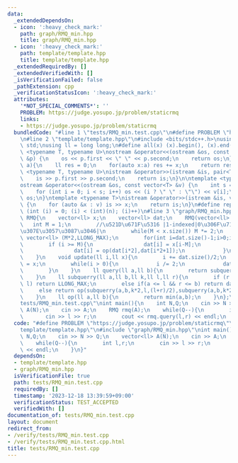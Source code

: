 ```yaml
---
data:
  _extendedDependsOn:
  - icon: ':heavy_check_mark:'
    path: graph/RMQ_min.hpp
    title: graph/RMQ_min.hpp
  - icon: ':heavy_check_mark:'
    path: template/template.hpp
    title: template/template.hpp
  _extendedRequiredBy: []
  _extendedVerifiedWith: []
  _isVerificationFailed: false
  _pathExtension: cpp
  _verificationStatusIcon: ':heavy_check_mark:'
  attributes:
    '*NOT_SPECIAL_COMMENTS*': ''
    PROBLEM: https://judge.yosupo.jp/problem/staticrmq
    links:
    - https://judge.yosupo.jp/problem/staticrmq
  bundledCode: "#line 1 \"tests/RMQ_min.test.cpp\"\n#define PROBLEM \"https://judge.yosupo.jp/problem/staticrmq\"\
    \n#line 2 \"template/template.hpp\"\n#include <bits/stdc++.h>\nusing namespace\
    \ std;\nusing ll = long long;\n#define all(x) (x).begin(), (x).end()\ntemplate\
    \ <typename T, typename U>\nostream &operator<<(ostream &os, const pair<T, U>\
    \ &p) {\n    os << p.first << \" \" << p.second;\n    return os;\n}\nll sum(vector<ll>\
    \ a){\n    ll res = 0;\n    for(auto x:a) res += x;\n    return res;\n}\ntemplate\
    \ <typename T, typename U>\nistream &operator>>(istream &is, pair<T, U> &p) {\n\
    \    is >> p.first >> p.second;\n    return is;\n}\n\ntemplate <typename T>\n\
    ostream &operator<<(ostream &os, const vector<T> &v) {\n    int s = (int)v.size();\n\
    \    for (int i = 0; i < s; i++) os << (i ? \" \" : \"\") << v[i];\n    return\
    \ os;\n}\ntemplate <typename T>\nistream &operator>>(istream &is, vector<T> &v)\
    \ {\n    for (auto &x : v) is >> x;\n    return is;\n}\n#define rep(i, n) for\
    \ (int (i) = 0; (i) < (int)(n); (i)++)\n#line 3 \"graph/RMQ_min.hpp\"\nstruct\
    \ RMQ{\n    vector<ll> x;\n    vector<ll> dat;\n    RMQ(vector<ll> x){\n     \
    \   int M = 1;\n        //\u521D\u671F\u5316 |1-indexed|0\u306F\u7121\u8996\u3057\
    \u307E\u3057\u3087\u3046|\n        while(M < x.size()) M *= 2;\n        dat =\
    \ vector<ll> (M*2,LLONG_MAX);\n        for(int i=dat.size()-1;i>0;i--){\n    \
    \        if (i >= M){\n                dat[i] = x[i-M];\n            }else{\n\
    \                dat[i] = op(dat[i*2],dat[i*2+1]);\n            }\n        }\n\
    \    }\n    void update(ll i,ll x){\n        i += dat.size()/2;\n        dat[i]\
    \ = x;\n        while(i > 0){\n            i /= 2;\n            dat[i] = op(dat[i*2],dat[i*2+1]);\n\
    \        }\n    }\n    ll query(ll a,ll b){\n        return subquerry(a,b,1,0,dat.size()/2);\n\
    \    }\n    ll subquerry(ll a,ll b,ll k,ll l,ll r){\n        if (r <= a || b <=\
    \ l) return LLONG_MAX;\n        else if(a <= l && r <= b) return dat[k];\n   \
    \     else return op(subquerry(a,b,k*2,l,(l+r)/2),subquerry(a,b,k*2+1,(l+r)/2,r));\n\
    \    }\n    ll op(ll a,ll b){\n        return min(a,b);\n    }\n};\n#line 4 \"\
    tests/RMQ_min.test.cpp\"\nint main(){\n    int N,Q;\n    cin >> N >> Q;\n    vector<ll>\
    \ A(N);\n    cin >> A;\n    RMQ rmq(A);\n    while(Q--){\n        int l,r;\n \
    \       cin >> l >> r;\n        cout << rmq.query(l,r) << endl;\n    }\n}\n"
  code: "#define PROBLEM \"https://judge.yosupo.jp/problem/staticrmq\"\n#include \"\
    template/template.hpp\"\n#include \"graph/RMQ_min.hpp\"\nint main(){\n    int\
    \ N,Q;\n    cin >> N >> Q;\n    vector<ll> A(N);\n    cin >> A;\n    RMQ rmq(A);\n\
    \    while(Q--){\n        int l,r;\n        cin >> l >> r;\n        cout << rmq.query(l,r)\
    \ << endl;\n    }\n}"
  dependsOn:
  - template/template.hpp
  - graph/RMQ_min.hpp
  isVerificationFile: true
  path: tests/RMQ_min.test.cpp
  requiredBy: []
  timestamp: '2023-12-18 13:39:59+09:00'
  verificationStatus: TEST_ACCEPTED
  verifiedWith: []
documentation_of: tests/RMQ_min.test.cpp
layout: document
redirect_from:
- /verify/tests/RMQ_min.test.cpp
- /verify/tests/RMQ_min.test.cpp.html
title: tests/RMQ_min.test.cpp
---
```

